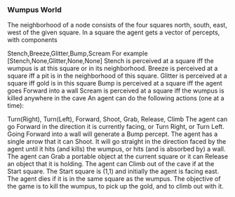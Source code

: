 ### Wumpus World

The neighborhood of a node consists of the four squares north, south, east, west of the given square.
In a square the agent gets a vector of percepts, with components

Stench,Breeze,Glitter,Bump,Scream
For example [Stench,None,Glitter,None,None]
Stench is perceived at a square iff the wumpus is at this square or in its neighborhood.
Breeze is perceived at a square iff a pit is in the neighborhood of this square.
Glitter is perceived at a square iff gold is in this square
Bump is perceived at a square iff the agent goes Forward into a wall
Scream is perceived at a square iff the wumpus is killed anywhere in the cave
An agent can do the following actions (one at a time):

Turn(Right), Turn(Left), Forward, Shoot, Grab, Release, Climb
The agent can go Forward in the direction it is currently facing, or Turn Right, or Turn Left. Going Forward into a wall will generate a Bump percept.
The agent has a single arrow that it can Shoot. It will go straight in the direction faced by the agent until it hits (and kills) the wumpus, or hits (and is absorbed by) a wall.
The agent can Grab a portable object at the current square or it can Release an object that it is holding.
The agent can Climb out of the cave if at the Start square.
The Start square is (1,1) and initially the agent is facing east. The agent dies if it is in the same square as the wumpus.
The objective of the game is to kill the wumpus, to pick up the gold, and to climb out with it.
